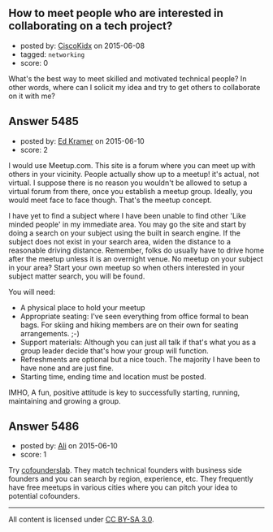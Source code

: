 ## How to meet people who are interested in collaborating on a tech project?

- posted by: [CiscoKidx](https://stackexchange.com/users/6231970/ciscokidx) on 2015-06-08
- tagged: `networking`
- score: 0

What's the best way to meet skilled and motivated technical people? In other words, where can I solicit my idea and try to get others to collaborate on it with me?


## Answer 5485

- posted by: [Ed Kramer](https://stackexchange.com/users/6448067/ed-kramer) on 2015-06-10
- score: 2

I would use Meetup.com. 
This site is a forum where you can meet up with others in your vicinity. People actually show up to a meetup! it's actual, not virtual. I suppose there is no reason you wouldn't be allowed to setup a virtual forum from there, once you establish a meetup group. Ideally, you would meet face to face though. That's the meetup concept.

I have yet to find a subject where I have been unable to find other 'Like minded people' in my immediate area. You may go the site and start by doing a search on your subject using the built in search engine. If the subject does not exist in your search area, widen the distance to a reasonable driving distance. Remember, folks do usually have to drive home after the meetup unless it is an overnight venue. No meetup on your subject in your area? Start your own meetup so when others interested in your subject matter search, you will be found.

You will need:
- A physical place to hold your meetup
- Appropriate seating: I've seen everything from office formal to bean bags. For skiing and hiking members are on their own for seating arrangements. ;-)
- Support materials: Although you can just all talk if that's what you as a group leader decide that's how your group will function.
- Refreshments are optional but a nice touch. The majority I have been to have none and are just fine.
- Starting time, ending time and location must be posted.

IMHO, A fun, positive attitude is key to successfully starting, running, maintaining and growing a group.


## Answer 5486

- posted by: [Ali](https://stackexchange.com/users/2815644/ali) on 2015-06-10
- score: 1

<p>Try <a href="https://www.cofounderslab.com/" rel="nofollow">cofounderslab</a>.  They match technical founders with business side founders and you can search by region, experience, etc. They frequently have free meetups in various cities where you can pitch your idea to potential cofounders.</p>




---

All content is licensed under [CC BY-SA 3.0](https://creativecommons.org/licenses/by-sa/3.0/).
